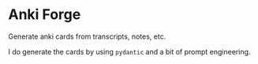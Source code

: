 # Anki Forge

Generate anki cards from transcripts, notes, etc.

I do generate the cards by using `pydantic` and a bit of prompt
engineering. 
